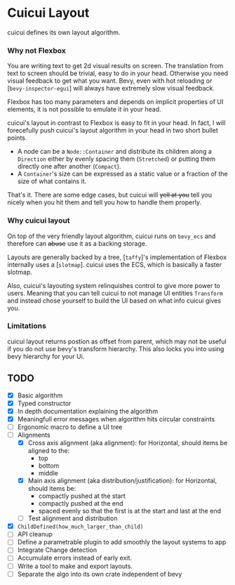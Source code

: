 # Cuicui Layout

cuicui defines its own layout algorithm.

### Why not Flexbox

You are writing text to get 2d visual results on screen.
The translation from text to screen should be trivial, easy to do in your head.
Otherwise you need visual feedback to get what you want.
Bevy, even with hot reloading or [`bevy-inspector-egui`]
will always have extremely slow visual feedback.

Flexbox has too many parameters and depends on implicit properties of UI elements,
it is not possible to emulate it in your head.

cuicui's layout in contrast to Flexbox is easy to fit in your head.
In fact, I will forecefully push cuicui's layout algorithm in your head
in two short bullet points.

- A node can be a `Node::Container` and distribute its children
  along a `Direction` either by evenly spacing them (`Stretched`)
  or putting them directly one after another (`Compact`).
- A `Container`'s size can be expressed as a static value or a fraction
  of the size of what contains it.

That's it. There are some edge cases, but cuicui will ~~yell at you~~
tell you nicely when you hit them and tell you how to handle them properly.

### Why cuicui layout

On top of the very friendly layout algorithm,
cuicui runs on `bevy_ecs` and therefore can ~~abuse~~ use it as a backing storage.

Layouts are generally backed by a tree,
[`taffy`]'s implementation of Flexbox internally uses a [`slotmap`].
cuicui uses the ECS, which is basically a faster slotmap.

Also, cuicui's layouting system relinquishes control to give more power to users.
Meaning that you can tell cuicui to not manage UI entities `Transform`
and instead chose yourself to build the UI based on what info cuicui gives you.

### Limitations

cuicui layout returns postion as offset from parent, which may not be useful
if you do not use bevy's transform hierarchy. This also locks you into using
bevy hierarchy for your Ui.

## TODO

- [X] Basic algorithm
- [X] Typed constructor
- [X] In depth documentation explaining the algorithm
- [X] Meaningfull error messages when algorithm hits circular constraints
- [ ] Ergonomic macro to define a UI tree
- [ ] Alignments
  - [X] Cross axis alignment (aka alignment): for Horizontal, should items be aligned to the:
    - top
    - bottom
    - middle
  - [X] Main axis alignment (aka distribution/justification): for Horizontal, should items be:
    - compactly pushed at the start
    - compactly pushed at the end
    - spaced evenly so that the first is at the start and last at the end
  - [ ] Test alignment and distribution
- [X] `ChildDefined(how_much_larger_than_child)`
- [ ] API cleanup
- [ ] Define a parametrable plugin to add smoothly the layout systems to app
- [ ] Integrate Change detection
- [ ] Accumulate errors instead of early exit.
- [ ] Write a tool to make and export layouts.
- [ ] Separate the algo into its own crate independent of bevy
